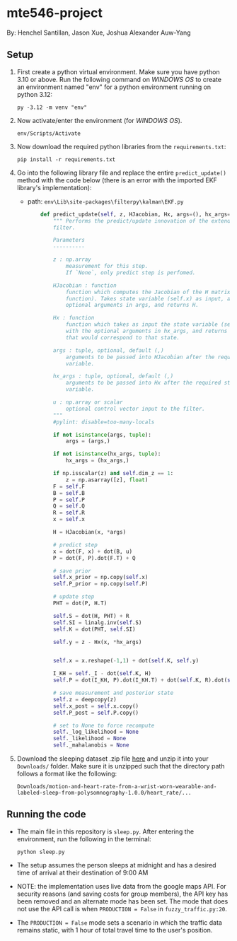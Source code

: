 # mte546-project

By: Henchel Santillan, Jason Xue, Joshua Alexander Auw-Yang

## Setup

1) First create a python virtual environment. Make sure you have python 3.10 or above. Run the following command on *WINDOWS OS* to create an environment named "env" for a python environment running on python 3.12:

    ```py -3.12 -m venv "env"```

2) Now activate/enter the environment (for *WINDOWS OS*).

    ```env/Scripts/Activate```

3) Now download the required python libraries from the `requirements.txt`:

    ```pip install -r requirements.txt```

4) Go into the following library file and replace the entire `predict_update()` method with the code below (there is an error with the imported EKF library's implementation):

    * path: `env\Lib\site-packages\filterpy\kalman\EKF.py`


        ```Python
            def predict_update(self, z, HJacobian, Hx, args=(), hx_args=(), u=0):
                """ Performs the predict/update innovation of the extended Kalman
                filter.

                Parameters
                ----------

                z : np.array
                    measurement for this step.
                    If `None`, only predict step is perfomed.

                HJacobian : function
                    function which computes the Jacobian of the H matrix (measurement
                    function). Takes state variable (self.x) as input, along with the
                    optional arguments in args, and returns H.

                Hx : function
                    function which takes as input the state variable (self.x) along
                    with the optional arguments in hx_args, and returns the measurement
                    that would correspond to that state.

                args : tuple, optional, default (,)
                    arguments to be passed into HJacobian after the required state
                    variable.

                hx_args : tuple, optional, default (,)
                    arguments to be passed into Hx after the required state
                    variable.

                u : np.array or scalar
                    optional control vector input to the filter.
                """
                #pylint: disable=too-many-locals

                if not isinstance(args, tuple):
                    args = (args,)

                if not isinstance(hx_args, tuple):
                    hx_args = (hx_args,)

                if np.isscalar(z) and self.dim_z == 1:
                    z = np.asarray([z], float)
                F = self.F
                B = self.B
                P = self.P
                Q = self.Q
                R = self.R
                x = self.x

                H = HJacobian(x, *args)

                # predict step
                x = dot(F, x) + dot(B, u)
                P = dot(F, P).dot(F.T) + Q

                # save prior
                self.x_prior = np.copy(self.x)
                self.P_prior = np.copy(self.P)

                # update step
                PHT = dot(P, H.T)

                self.S = dot(H, PHT) + R
                self.SI = linalg.inv(self.S)
                self.K = dot(PHT, self.SI)

                self.y = z - Hx(x, *hx_args)


                self.x = x.reshape(-1,1) + dot(self.K, self.y)

                I_KH = self._I - dot(self.K, H)
                self.P = dot(I_KH, P).dot(I_KH.T) + dot(self.K, R).dot(self.K.T)

                # save measurement and posterior state
                self.z = deepcopy(z)
                self.x_post = self.x.copy()
                self.P_post = self.P.copy()

                # set to None to force recompute
                self._log_likelihood = None
                self._likelihood = None
                self._mahalanobis = None
        ```

5) Download the sleeping dataset .zip file [here](https://drive.google.com/file/d/16mlB-vbB7vNToeu3C7gVl0XBw33yO7VD/view?usp=sharing) and unzip it into your `Downloads/` folder. Make sure it is unzipped such that the directory path follows a format like the following:

    `Downloads/motion-and-heart-rate-from-a-wrist-worn-wearable-and-labeled-sleep-from-polysomnography-1.0.0/heart_rate/...`


## Running the code

* The main file in this repository is `sleep.py`. After entering the environment, run the following in the terminal:

    ```python sleep.py``` 

* The setup assumes the person sleeps at midnight and has a desired time of arrival at their destination of 9:00 AM

* NOTE: the implementation uses live data from the google maps API. For security reasons (and saving costs for  group members), the API key has been removed and an alternate mode has been set. The mode that does not use the API call is when `PRODUCTION = False` in `fuzzy_traffic.py:20`.
* The `PRODUCTION = False` mode sets a scenario in which the traffic data remains static, with 1 hour of total travel time to the user's position.
